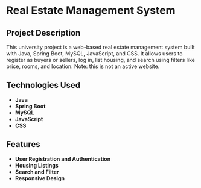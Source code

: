 # Real Estate Management System

## Project Description

This university project is a web-based real estate management system built with Java, Spring Boot, MySQL, JavaScript, and CSS. It allows users to register as buyers or sellers, log in, list housing, and search using filters like price, rooms, and location. Note: this is not an active website.

## Technologies Used

- **Java**
- **Spring Boot**
- **MySQL**
- **JavaScript**
- **CSS**

## Features

- **User Registration and Authentication**
- **Housing Listings**
- **Search and Filter**
- **Responsive Design**
